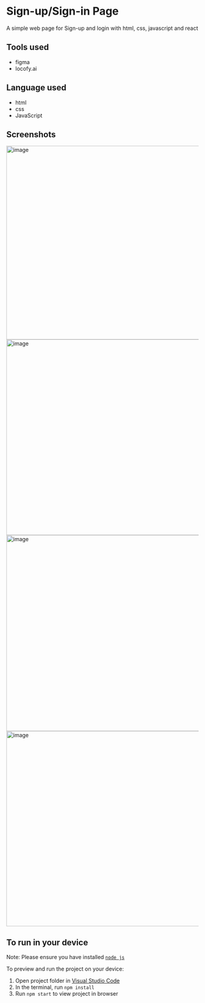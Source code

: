 
  # Sign-up/Sign-in Page
  A simple web page for Sign-up and login with html, css, javascript and react 
  ## Tools used
  * figma
  * locofy.ai
 ## Language used
 * html
 * css
 * JavaScript
 ## Screenshots
 <img width="508" alt="image" src="https://user-images.githubusercontent.com/119029240/208995681-2955cde0-cfd9-4c3f-9682-08da745e15e2.png">
 <img width="513" alt="image" src="https://user-images.githubusercontent.com/119029240/208996471-46e47e3f-14ca-422c-9b61-95978fcaf128.png">
<img width="514" alt="image" src="https://user-images.githubusercontent.com/119029240/208996817-dc1d4bf6-26e3-4ca7-aadf-eb119fc50aba.png">
<img width="512" alt="image" src="https://user-images.githubusercontent.com/119029240/208997040-be142bd7-d4d3-4a4f-ac93-3b3e059c4b40.png">


  ## To run in your device
  Note: Please ensure you have installed <code><a href="https://nodejs.org/en/download/">node js</a></code>

  To preview and run the project on your device:
  1) Open project folder in <a href="https://code.visualstudio.com/download">Visual Studio Code</a>
  2) In the terminal, run `npm install`
  3) Run `npm start` to view project in browser
  
